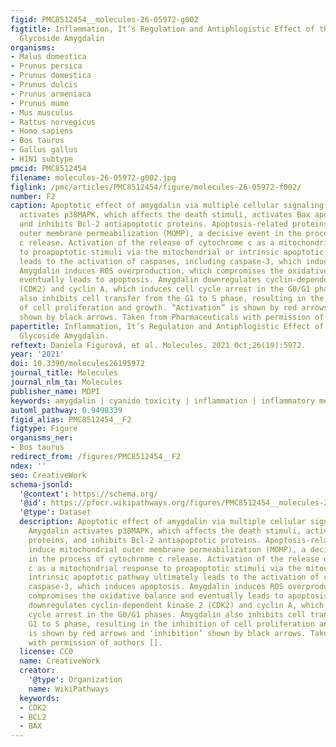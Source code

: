 ```yaml
---
figid: PMC8512454__molecules-26-05972-g002
figtitle: Inflammation, It’s Regulation and Antiphlogistic Effect of the Cyanogenic
  Glycoside Amygdalin
organisms:
- Malus domestica
- Prunus persica
- Prunus domestica
- Prunus dulcis
- Prunus armeniaca
- Prunus mume
- Mus musculus
- Rattus norvegicus
- Homo sapiens
- Bos taurus
- Gallus gallus
- H1N1 subtype
pmcid: PMC8512454
filename: molecules-26-05972-g002.jpg
figlink: /pmc/articles/PMC8512454/figure/molecules-26-05972-f002/
number: F2
caption: Apoptotic effect of amygdalin via multiple cellular signaling pathways. Amygdalin
  activates p38MAPK, which affects the death stimuli, activates Bax apoptotic proteins,
  and inhibits Bcl-2 antiapoptotic proteins. Apoptosis-related proteins induce mitochondrial
  outer membrane permeabilization (MOMP), a decisive event in the process of cytochrome
  c release. Activation of the release of cytochrome c as a mitochondrial response
  to proapoptotic stimuli via the mitochondrial or intrinsic apoptotic pathway ultimately
  leads to the activation of caspases, including caspase-3, which induces apoptosis.
  Amygdalin induces ROS overproduction, which compromises the oxidative balance and
  eventually leads to apoptosis. Amygdalin downregulates cyclin-dependent kinase 2
  (CDK2) and cyclin A, which induces cell cycle arrest in the G0/G1 phases. Amygdalin
  also inhibits cell transfer from the G1 to S phase, resulting in the inhibition
  of cell proliferation and growth. “Activation” is shown by red arrows and ‘inhibition’
  shown by black arrows. Taken from Pharmaceuticals with permission of authors [].
papertitle: Inflammation, It’s Regulation and Antiphlogistic Effect of the Cyanogenic
  Glycoside Amygdalin.
reftext: Daniela Figurová, et al. Molecules. 2021 Oct;26(19):5972.
year: '2021'
doi: 10.3390/molecules26195972
journal_title: Molecules
journal_nlm_ta: Molecules
publisher_name: MDPI
keywords: amygdalin | cyanide toxicity | inflammation | inflammatory mediators
automl_pathway: 0.9498339
figid_alias: PMC8512454__F2
figtype: Figure
organisms_ner:
- Bos taurus
redirect_from: /figures/PMC8512454__F2
ndex: ''
seo: CreativeWork
schema-jsonld:
  '@context': https://schema.org/
  '@id': https://pfocr.wikipathways.org/figures/PMC8512454__molecules-26-05972-g002.html
  '@type': Dataset
  description: Apoptotic effect of amygdalin via multiple cellular signaling pathways.
    Amygdalin activates p38MAPK, which affects the death stimuli, activates Bax apoptotic
    proteins, and inhibits Bcl-2 antiapoptotic proteins. Apoptosis-related proteins
    induce mitochondrial outer membrane permeabilization (MOMP), a decisive event
    in the process of cytochrome c release. Activation of the release of cytochrome
    c as a mitochondrial response to proapoptotic stimuli via the mitochondrial or
    intrinsic apoptotic pathway ultimately leads to the activation of caspases, including
    caspase-3, which induces apoptosis. Amygdalin induces ROS overproduction, which
    compromises the oxidative balance and eventually leads to apoptosis. Amygdalin
    downregulates cyclin-dependent kinase 2 (CDK2) and cyclin A, which induces cell
    cycle arrest in the G0/G1 phases. Amygdalin also inhibits cell transfer from the
    G1 to S phase, resulting in the inhibition of cell proliferation and growth. “Activation”
    is shown by red arrows and ‘inhibition’ shown by black arrows. Taken from Pharmaceuticals
    with permission of authors [].
  license: CC0
  name: CreativeWork
  creator:
    '@type': Organization
    name: WikiPathways
  keywords:
  - CDK2
  - BCL2
  - BAX
---
```


